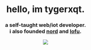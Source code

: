 <h1 align="center">hello, im tygerxqt.</h1>
<h3 align="center">a self-taught web/iot developer. <br /> i also founded <a href="https://github.com/nord-studio">nord</a> and <a href="https://github.com/lofustudio">lofu</a>.</h3>
<p align="center">
  <img src="https://skillicons.dev/icons?i=ts,js,html,css,prisma,react,next,md,remix,tailwind,tauri" />
</p>
